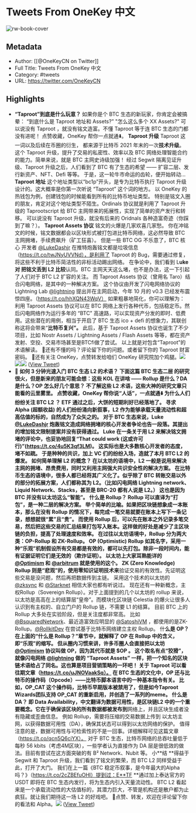 # Tweets From OneKey 中文

![rw-book-cover](https://pbs.twimg.com/profile_images/1579431292742967297/2_R5rUiF.jpg)

## Metadata
- Author: [[@OneKeyCN on Twitter]]
- Full Title: Tweets From OneKey 中文
- Category: #tweets
- URL: https://twitter.com/OneKeyCN

## Highlights
- **“Taproot”到底是什么玩意？**
  如果你是个 BTC 生态的新玩家，你肯定会被搞晕：
  “到底什么是 Taproot 地址和 Assets?”
  "怎么这么多个 XX Assets?"
  可以说没有 Taproot ，就没有铭文造富。不懂 Taproot 等于连 BTC 生态的门都没有进呢！
  点赞收藏，OneKey 帮你一点就通⬇️。
  **Taproot 升级**
  Taproot 这一词以及后续在币圈的衍生，
  都来源于比特币 2021 年末的一次**技术升级**。
  这个 Taproot 升级，提升了交易的私密性、效率以及 BTC 网络处理智能合约的能力。简单来说，就是 BTC 主网史诗级加强！
  经过 Segwit 隔离见证升级、Taproot 升级之后，人们看到了 BTC 有了生态的希望 —— 扩容二层、发行新资产、NFT、Defi 等等。
  于是，这一轮牛市命运的齿轮，便开始转动...
  **Taproot 地址**
  这个地址类型以“bc1p”开头，是专为比特币执行 Taproot 升级设计的。这大概率是你第一次听说 “Taproot” 这个词的地方。
  以 OneKey 的热钱包为例，创建钱包的时候能看到所有的比特币地址类型。
  特别是铭文入圈的朋友，肯定对这个地址类型不陌生。Ordinals 协议就是利用了 Taproot 升级的 Taprootscript 给 BTC 主网带来的拓展性，实现了简单的资产发行和转移。
  可以说没有 Taproot 升级，就没有后来的 Oridnals 各种造富奇迹（你踩到了嘛？）。
  **Taproot Assets 协议**
  铭文的火爆是几家欢喜几家愁。
  你在冲铭文的时候，铭文数据都会以区块形式被打包进比特币网络，这必然导致 BTC 主网拥堵，手续费飙升（矿工狂喜）。
  但是一些 BTC OG 不乐意了，BTC 核心 开发者 <a href="https://twitter.com/LukeDashjr">@LukeDashjr</a> 在推特炮轰铭文都是垃圾信息（https://t.co/twJNyUVVNd），是利用了 Taproot 的 Bug，需要通过修复，将这些不利于比特币简洁性的非标活动踢出网络。
  在争论中，我们看到 L**uke 对 把铭文丢到 L2 比较**认同。BTC 主网天天这么堵，也不是办法，这一下引起了人们对于 BTC L2 扩容的关注。
  而 Taproot Assets 协议（曾用名 Taro）结合闪电网络，是其中的一种解决方案。
  这个协议由开发了闪电网络协议的 Lightning Lab <a href="https://twitter.com/lightning">@lightning</a> 提出并在主网启动，今年 10 月的 v0.3 已经发布震惊四座。（https://t.co/hhXQN43WqV）
  如果粗暴地简化，你可以理解为：
  利用 Taproot Assets 协议可以在 BTC 网络上发行各种代币，包括稳定币。然后闪电网络作为运行多年的 “BTC” 高速路，可以实现资产分发的即时、低费用。这些潜在的用例，相当于开启了 BTC 生态 ico + defi 的想象力，其联创称这将会带来“**比特币复兴”。**
  此后，基于 Taproot Assets 协议也诞生了不少项目，比如 Nostr Assets / Lightning Assets / Flash Assets 等等，都在资产发射、空投、交易市场甚至是BTCfi做了尝试。
  以上就是对包含“Taproot”的术语解读。
  🫵还有不懂的吗？评论留下你的问题。或者留下你的 Taproot 财富密码。
  💚还有关注 OneKey，点赞转发给咱们 OneKey 研究院加个鸡腿。<img src='https://pbs.twimg.com/media/GDKBybPawAAPdCY.png'/><img src='https://pbs.twimg.com/media/GDKKyKMa8AArrYf.jpg'/><img src='https://pbs.twimg.com/media/GDKQEA-a0AASpm3.jpg'/> ([View Tweet](https://twitter.com/OneKeyCN/status/1743635077312266612))
- 💚 **如何 3 分钟光速入门 BTC 生态 L2 的术语？
  **下面这篇 BTC 生态二层 的研究很火，但是新来的朋友可能会想：这些 KOL 在讲啥 —— R**ollup **是什么？D**A **是什么？O**P **怎么好几个意思？
  不了解这些 L**2 术语，**这些大神的研究文章只能看的云里雾里。
  点赞收藏，OneKey 帮你说“**人话”，**一点就通⬇️
  为**什么人们纷纷关注 BTC L2 ？
  **E**TF **通过之后，大饼的短期利好已经落地了。
  寻求 Alpha (超额收益) 的人们纷纷涌向新叙事，L2 作为能够承载天量流动性和超高估值的标的，自然成为了众矢之的。
  对于 BTC 生态来说，Luke <a href="https://twitter.com/LukeDashjr">@LukeDashjr</a> 炮轰铭文造成网络拥堵的核心开发者争论也告一段落。其提出的增加铭文限制提案并没有获得通过。 
  Luke 在一条关于用 L2 来解决铭文拥堵的评论中，也妥协地回复“That could work (这或许可行)”(https://t.co/4u5K3qf3LM)。
  这实际也是大多数核心开发者的态度，堵不如疏。
  于是种种的共识，加上 VC 们的纷纷入场，造就了本月 BTC L2 的爆发。
  如**何简单理解 L2 的概念？
  **在以太坊的语境中，L2 一般是说用来解决主网的拥堵、昂贵费用，同时又利用主网强大共识安全性的解决方案。
  在比特币生态的语境中，很多人都已经将其广义化了。似乎除了 BTC 转账交易以外的部分的拓**展方案，**人们都称其为 L2。（比如闪电网络 Lightning network、Liquid Network、Stacks，甚至是 BRC-20 都有人说是 L2。）
  这也是因为 BTC 并没有以太坊这么“智能”。
  什**么是 Rollup？
  **Rollup 可以直译为“打包”，是一种二层的解决方案。
  举个简单的比喻。如果把区块链想象成一本账本，那么在没有 Rollup 的情况下，每完成一笔交易就要在账本上写下一条记录，想想就很“累”且“贵”。
  而使用 Rollup 后，可以先在账本之外记录多笔交易，然后把这些交易的汇总结果打包写入账本。这样做的好处是减少了主区块链的负担，提高了处理速度和效率。
  在过往以太坊语境中，Rollup 分为两大类：O**P-Rollup **和 Z**K-Rollup。**
  OP (Optimistic) Rollup 如其名字，采用一种“**乐观”机**制假设所有交易都是有效的，都可以先打包。除非一段时间内，能有证据证明它们是无效的（欺诈证明）。
  以太坊上大家耳熟能详的 <a href="https://twitter.com/Optimism"><a href="https://twitter.com/Optimism">@Optimism</a></a> 和 <a href="https://twitter.com/arbitrum">@arbitrum</a> 就是使用的这个。
  ZK (Zero Knowledge) Rollup 则是“**悲观”的**，使用零**知识证明技术来**验证交易的有效性。先证明这些交易是没问题，然后再把数据传到主链。
  采用这个技术的以太坊的<a href="https://twitter.com/zksync">@zksync</a> 和 <a href="https://twitter.com/Starknet">@Starknet</a> 相信大家也都有听说过。
  现在还有一种新概念，主权Rollup（Sovereign Rollup）。对于上面提到的几个以太坊的 rollup 来说，以太坊是高高在上的结算层“皇帝”。而模块化区块链 Celestia 的爆火让很多人认识到有主权的、自立门户的 Rollup 链，不需要 L1 的结算。
  目前 BTC 上的 Rollup 大多处在实验阶段，但是关注度都非常高。 比如<a href="https://twitter.com/BsquaredNetwork">@BsquaredNetwork</a>、最近造富效应明显的 <a href="https://twitter.com/SatoshiVM">@SatoshiVM</a> ，都使用的是ZK-Rollup。<a href="https://twitter.com/RollkitDev">@RollkitDev</a> 在尝试基于比特币网络建立主权 Rollup。
  什**么是 OP？
  **在上面的“什么是 Rollup？”章节中，就解释了 OP 在 Rollup 中的含义，即“乐观”的缩写。
  但从圈内习惯来讲，许多币圈人会直接把以太坊 <a href="https://twitter.com/Optimism"><a href="https://twitter.com/Optimism">@Optimism</a></a> 协议叫做 OP，因为其代币就是 $OP 。
  这个取名有点“狡猾”，就像闪电网络 <a href="https://twitter.com/lightning">@lightning</a> 做的 “Taproot Assets” 一样，把一个知名的区块链术语给占了同名。这也算是项目营销策略的一环吧！
  关于 Taproot 可以看往期文章（https://t.co/uJNOVaakSq）。
  在 BTC 生态的文化中，OP 还与比特币的操作码（Opcode）——比特币脚本语言中的一种基本指令有关。
  比如，OP_CAT 这个操作码，比特币早期版本被禁用了，但是如今Taproot Wizards团队支持 OP_CAT 的重新启用，并创造了一系列的meme。
  什**么是 DA？
  **即 Data Availability，中文翻译为数据可用性，是区块链L2 中的一个重要概念。它在于确保该区块的所有数据都被发**布到**网络上，并且区块生成者没有隐藏或歪曲信息。
  例如 Rollup，需要将压缩的交易数据上传到 以太坊主网，以获得数据可用性（DA），确保其状态可以得到以太坊网络的保护。
  值得注意的是，数据可用性与可检索性的不是一回事。详细解释可见这篇文章（https://t.co/qcn5Q6ciYX）。
  对于 BTC 生态，比特币网络的总吞吐量低于每秒 56 kbits（考虑4M区块），一些学者认为直接作为 DA 层是很低效的做法。目前有尝试在这方面突破的有 B² Network、Nubit 等。
  小**结
  **得益于 Segwit 和 Taproot 升级，我们看到了铭文的繁荣，而 BTC L2 同样受益于此，打开了大门。
  我们在上一篇《BTC 稳定币叙事，是今年最大的Alpha吗？》（https://t.co/2cZBEfuOHl）提到过：E**TF **通过加上泰达官方的 USDT 即将在 BTC 生态内发行，将为生态内引入天量流动性。
  BTC L2 看起来是一个承载流动性的大估值标的，其潜力巨大，不管是机构还是散户都为止疯狂。就让我们期待这一场 L2 的好戏吧。
  💚点赞、转发，欢迎在评论留下你的看法和 Alpha。<img src='https://pbs.twimg.com/media/GEYwunzawAALd6-.png'/> ([View Tweet](https://twitter.com/OneKeyCN/status/1749139363282493914))
